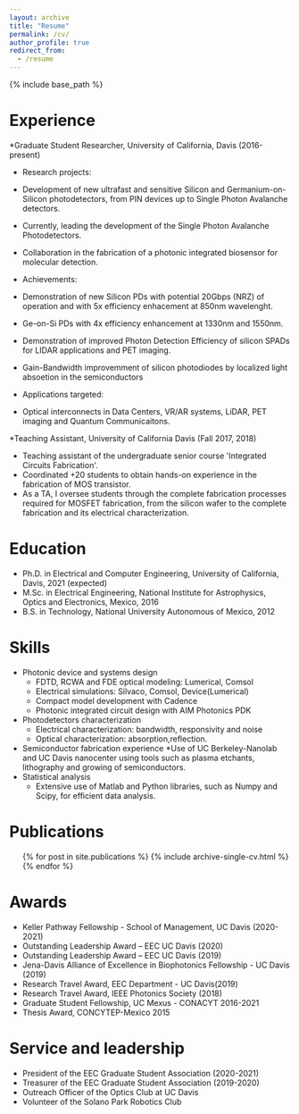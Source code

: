 ```yaml
---
layout: archive
title: "Resume"
permalink: /cv/
author_profile: true
redirect_from:
  - /resume
---
```


{% include base_path %}



Experience
======
*Graduate Student Researcher, University of California, Davis (2016-present)

  * Research projects:
  * Development of new ultrafast and sensitive Silicon and Germanium-on-Silicon photodetectors, from PIN devices up to Single Photon Avalanche detectors.
  * Currently, leading the development of the Single Photon Avalanche Photodetectors.
  * Collaboration in the fabrication of a photonic integrated biosensor for molecular detection.
 
  * Achievements:
  * Demonstration of new Silicon PDs with potential 20Gbps (NRZ) of operation and with 5x efficiency enhacement at 850nm wavelenght.
  * Ge-on-Si PDs with 4x efficiency enhancement at 1330nm and 1550nm.
  * Demonstration of improved Photon Detection Efficiency of silicon SPADs for LIDAR applications and PET imaging.
  * Gain-Bandwidth improvemment of silicon photodiodes by localized light absoetion in the semiconductors

  * Applications targeted:
  * Optical interconnects in Data Centers, VR/AR systems, LiDAR, PET imaging and Quantum Communicaitons.

  
  
*Teaching Assistant, University of California Davis (Fall 2017, 2018)

  * Teaching assistant of the undergraduate senior course 'Integrated Circuits Fabrication'.
  * Coordinated +20 students to obtain hands-on experience in the fabrication of MOS transistor.
  * As a TA, I oversee students through the complete fabrication processes required for MOSFET fabrication, from the silicon wafer to the complete fabrication and its electrical characterization.
  
Education
======
* Ph.D. in Electrical and Computer Engineering, University of California, Davis, 2021 (expected)
* M.Sc. in Electrical Engineering, National Institute for Astrophysics, Optics and Electronics, Mexico, 2016
* B.S. in Technology, National University Autonomous of Mexico, 2012


Skills
======

* Photonic device and systems design
  * FDTD, RCWA and FDE optical modeling: Lumerical, Comsol
  * Electrical simulations: Silvaco, Comsol, Device(Lumerical)
  * Compact model development with Cadence
  * Photonic integrated circuit design with AIM Photonics PDK
* Photodetectors characterization
  * Electrical characterization: bandwidth, responsivity and noise
  * Optical characterization: absorption,reflection.
* Semiconductor fabrication experience
  *Use of UC Berkeley-Nanolab and UC Davis nanocenter using tools such as plasma etchants, lithography and growing of semiconductors.
* Statistical analysis
  * Extensive use of Matlab and Python libraries, such as Numpy and Scipy, for efficient data analysis.

Publications
======
  <ul>{% for post in site.publications %}
    {% include archive-single-cv.html %}
  {% endfor %}</ul>

<!-- a normal html comment -->
 
<!-- 
Talks
======
  <ul>{% for post in site.talks %}
    {% include archive-single-talk-cv.html %}
  {% endfor %}</ul>
  
Teaching
======
  <ul>{% for post in site.teaching %}
    {% include archive-single-cv.html %}
  {% endfor %}</ul>
-->
  
Awards
======
* Keller Pathway Fellowship - School of Management, UC Davis (2020-2021)
* Outstanding Leadership Award – EEC UC Davis (2020)
* Outstanding Leadership Award – EEC UC Davis (2019)
* Jena-Davis Alliance of Excellence in Biophotonics Fellowship - UC Davis (2019)
* Research Travel Award, EEC Department - UC Davis(2019)
* Research Travel Award, IEEE Photonics Society (2018)
* Graduate Student Fellowship, UC Mexus - CONACYT 2016-2021
* Thesis Award, CONCYTEP-Mexico 2015
 
  
Service and leadership
======
* President of the EEC Graduate Student Association (2020-2021) 
* Treasurer of the EEC Graduate Student Association (2019-2020)
* Outreach Officer of the Optics Club at UC Davis
* Volunteer of the Solano Park Robotics Club
 

